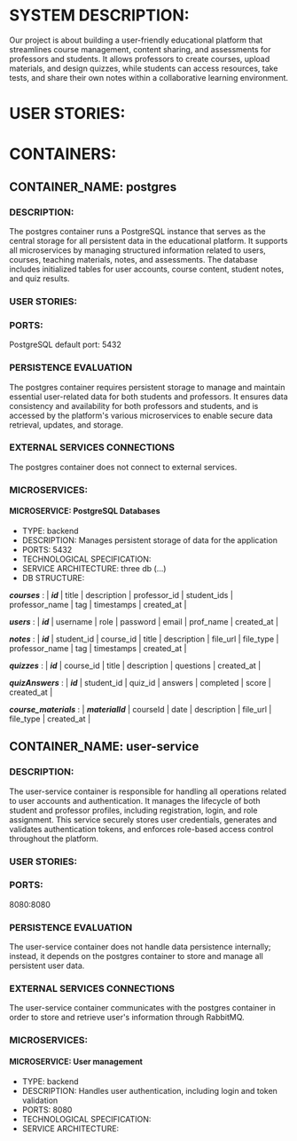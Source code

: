 # SYSTEM DESCRIPTION:
Our project is about building a user-friendly educational platform that streamlines course management, content sharing, and assessments for professors and students. It allows professors to create courses, upload materials, and design quizzes, while students can access resources, take tests, and share their own notes within a collaborative learning environment.

# USER STORIES:

# CONTAINERS:

## CONTAINER_NAME: postgres

### DESCRIPTION:
The postgres container runs a PostgreSQL instance that serves as the central storage for all persistent data in the educational platform. It supports all microservices by managing structured information related to users, courses, teaching materials, notes, and assessments. The database includes initialized tables for user accounts, course content, student notes, and quiz results. 

### USER STORIES:

### PORTS:
PostgreSQL default port: 5432 

### PERSISTENCE EVALUATION
The postgres container requires persistent storage to manage and maintain essential user-related data for both students and professors. It ensures data consistency and availability for both professors and students, and is accessed by the platform's various microservices to enable secure data retrieval, updates, and storage.

### EXTERNAL SERVICES CONNECTIONS
The postgres container does not connect to external services.

### MICROSERVICES:

#### MICROSERVICE: PostgreSQL Databases
- TYPE: backend
- DESCRIPTION:  Manages persistent storage of data for the application
- PORTS: 5432
- TECHNOLOGICAL SPECIFICATION:
- SERVICE ARCHITECTURE: three db (...)
- DB STRUCTURE:

**_courses_** :	| **_id_** | title | description | professor_id | student_ids | professor_name | tag | timestamps | created_at |

**_users_** :	| **_id_** | username | role | password | email | prof_name | created_at |

**_notes_** :	| **_id_** | student_id | course_id | title | description | file_url | file_type | professor_name | tag | timestamps | created_at |

**_quizzes_** :	| **_id_** | course_id | title | description | questions  | created_at |

**_quizAnswers_** :	| **_id_** | student_id | quiz_id | answers | completed  | score | created_at |

**_course_materials_** :	| **_materialId_** | courseId | date | description | file_url  | file_type | created_at |

## CONTAINER_NAME: user-service

### DESCRIPTION:
The user-service container is responsible for handling all operations related to user accounts and authentication. It manages the lifecycle of both student and professor profiles, including registration, login, and role assignment. This service securely stores user credentials, generates and validates authentication tokens, and enforces role-based access control throughout the platform. 

### USER STORIES:

### PORTS:
8080:8080

### PERSISTENCE EVALUATION
The user-service container does not handle data persistence internally; instead, it depends on the postgres container to store and manage all persistent user data.

### EXTERNAL SERVICES CONNECTIONS
The user-service container communicates with the postgres container in order to store and retrieve user's information through RabbitMQ.

### MICROSERVICES:

#### MICROSERVICE: User management
- TYPE: backend
- DESCRIPTION: Handles user authentication, including login and token validation
- PORTS: 8080
- TECHNOLOGICAL SPECIFICATION:
- SERVICE ARCHITECTURE:

